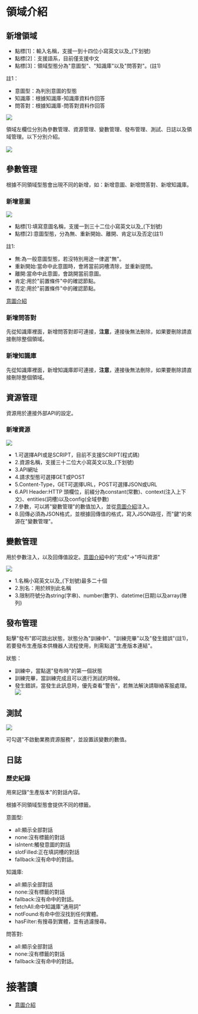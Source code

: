 # 領域介紹

## 新增領域
- 點標[1]：輸入名稱，支援一到十四位小寫英文以及_(下划號)
- 點標[2]：支援語系，目前僅支援中文
- 點標[3]：領域型態分為"意圖型"、"知識庫"以及"問答對"。(註1)

註1：
- 意圖型：為判別意圖的型態
- 知識庫：根據知識庫-知識庫資料作回答
- 問答對：根據知識庫-問答對資料作回答

![](../../../../images/docs/Image038.png)

領域左欄位分別為參數管理、資源管理、變數管理、發布管理、測試、日誌以及領域管理。以下分別介紹。<br><br>
![](../../../../images/docs/Image040.png)

## 參數管理
根據不同領域型態會出現不同的新增，如：新增意圖、新增問答對、新增知識庫。
### 新增意圖
![](../../../../images/docs/Image041.png)
- 點標[1]:填寫意圖名稱，支援一到三十二位小寫英文以及_(下划號)
- 點標[2]:意圖型態，分為無、重新開始、離開、肯定以及否定(註1)

註1:
- 無:為一般意圖型態，若沒特別用途一律選"無"。
- 重新開始:當命中此意圖時，會將當前詞槽清除，並重新提問。
- 離開:當命中此意圖，會跳開當前意圖。
- 肯定:用於"前置條件"中的確認節點。
- 否定:用於"前置條件"中的確認節點。

[意圖介紹](../../tutorials/docs/intent-intro.html)
### 新增問答對
先從知識庫裡面，新增問答對即可連接，**注意**，連接後無法刪除，如果要刪除請直接刪除整個領域。

### 新增知識庫
先從知識庫裡面，新增知識庫即可連接，**注意**，連接後無法刪除，如果要刪除請直接刪除整個領域。

## 資源管理
資源用於連接外部API的設定。

### 新增資源
![](../../../../images/docs/Image042.png)

- 1.可選擇API或是SCRIPT，目前不支援SCRIPT(程式碼)
- 2.資源名稱，支援三十二位大小寫英文以及_(下划號)
- 3.API網址
- 4.請求型態可選擇GET或POST
- 5.Content-Type，GET可選擇URL，POST可選擇JSON或URL
- 6.API Header:HTTP 頭欄位，前綴分為constant(常數)、context(注入上下文)、entities(詞槽)以及config(全域參數)
- 7.參數，可以將"變數管理"的數值加入，並從[意圖介紹](../../tutorials/docs/intent-intro.html)注入。
- 8.回傳必須為JSON格式，並根據回傳值的格式，寫入JSON路徑，而"鍵"的來源在"變數管理"。

## 變數管理
用於參數注入，以及回傳值設定。[意圖介紹](../../tutorials/docs/intent-intro.html)中的"完成"->"呼叫資源"

![](../../../../images/docs/Image043.png)

- 1.名稱小寫英文以及_(下划號)最多二十個
- 2.別名：用於辨別此名稱
- 3.限制符號分為string(字串)、number(數字)、datetime(日期)以及array(陣列)
## 發布管理
點擊"發布"即可跳出狀態，狀態分為"訓練中"、"訓練完畢"以及"發生錯誤"(註1)，若要發布生產版本供機器人流程使用，則需點選"生產版本連結"。<br>

狀態：

- 訓練中，當點選"發布時"的第一個狀態
- 訓練完畢，當訓練完成且可以進行測試的時候。
- 發生錯誤，當發生此訊息時，優先查看"警告"，若無法解決請聯絡客服處理。
![](../../../../images/docs/Image044.png)
## 測試
![](../../../../images/docs/Image045.png)

可勾選"不啟動業務資源服務"，並設置該變數的數值。
## 日誌
### 歷史紀錄
用來記錄"生產版本"的對話內容。

根據不同領域型態會提供不同的標籤。

意圖型:
- all:顯示全部對話
- none:沒有標籤的對話
- isIntent:觸發意圖的對話
- slotFilled:正在填詞槽的對話
- fallback:沒有命中的對話。

知識庫:
- all:顯示全部對話
- none:沒有標籤的對話
- fallback:沒有命中的對話。
- fetchAll:命中知識庫"通用詞"
- notFound:有命中但沒找到任何實體。
- hasFilter:有搜尋到實體，並有過濾搜尋。

問答對:
- all:顯示全部對話
- none:沒有標籤的對話
- fallback:沒有命中的對話。

# 接著讀
- [意圖介紹](../../tutorials/docs/intent-intro.html)